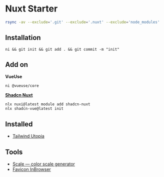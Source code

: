 # Nuxt Starter

```bash
rsync -av --exclude='.git' --exclude='.nuxt' --exclude='node_modules' . ~/Developer/Labs/
```

## Installation

```
ni && git init && git add . && git commit -m "init"
```

## Add on

**VueUse**

```
ni @vueuse/core
```

**[Shadcn Nuxt](https://www.shadcn-vue.com/docs/installation/nuxt.html)**

```
nlx nuxi@latest module add shadcn-nuxt
nlx shadcn-vue@latest init
```

## Installed

- [Tailwind Utopia](https://github.com/cwsdigital/tailwind-utopia)

## Tools

- [Scale — color scale generator](https://hihayk.github.io/scale/#2/2/80/80/0/0/0/0/D41159/212/17/89/white)
- [Favicon InBrowser](https://favicon.inbrowser.app/tools/favicon-generator)
